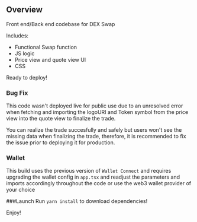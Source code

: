## Overview

Front end/Back end codebase for DEX Swap

Includes:

* Functional Swap function
* JS logic
* Price view and quote view UI
* CSS

Ready to deploy!

### Bug Fix

This code wasn't deployed live for public use due to an unresolved error when fetching and importing the logoURI and Token symbol from the price view into the quote view to finalize the trade.

You can realize the trade succesfully and safely but users won't see the missing data when finalizing the trade, therefore, it is recommended to fix the issue prior to deploying it for production.

### Wallet

This build uses the previous version of `Wallet Connect` and requires upgrading the wallet config in `app.tsx` and readjust the parameters and imports accordingly throughout the code or use the web3 wallet provider of your choice


###Launch
Run `yarn install` to download dependencies!

Enjoy!
